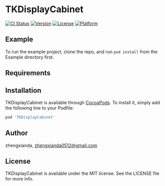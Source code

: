 # TKDisplayCabinet

[![CI Status](https://img.shields.io/travis/zhengxianda/TKDisplayCabinet.svg?style=flat)](https://travis-ci.org/zhengxianda/TKDisplayCabinet)
[![Version](https://img.shields.io/cocoapods/v/TKDisplayCabinet.svg?style=flat)](https://cocoapods.org/pods/TKDisplayCabinet)
[![License](https://img.shields.io/cocoapods/l/TKDisplayCabinet.svg?style=flat)](https://cocoapods.org/pods/TKDisplayCabinet)
[![Platform](https://img.shields.io/cocoapods/p/TKDisplayCabinet.svg?style=flat)](https://cocoapods.org/pods/TKDisplayCabinet)

## Example

To run the example project, clone the repo, and run `pod install` from the Example directory first.

## Requirements

## Installation

TKDisplayCabinet is available through [CocoaPods](https://cocoapods.org). To install
it, simply add the following line to your Podfile:

```ruby
pod 'TKDisplayCabinet'
```

## Author

zhengxianda, zhengxianda0512@gmail.com

## License

TKDisplayCabinet is available under the MIT license. See the LICENSE file for more info.
